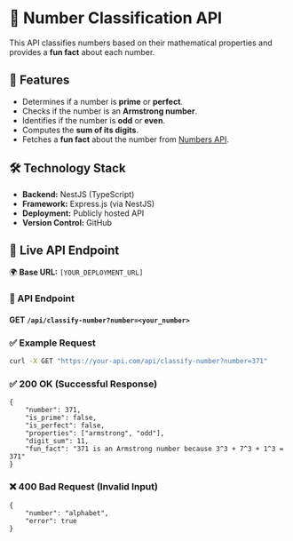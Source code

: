 # 🔢 Number Classification API

This API classifies numbers based on their mathematical properties and provides a **fun fact** about each number.

## 🚀 Features
- Determines if a number is **prime** or **perfect**.
- Checks if the number is an **Armstrong number**.
- Identifies if the number is **odd** or **even**.
- Computes the **sum of its digits**.
- Fetches a **fun fact** about the number from [Numbers API](http://numbersapi.com/).

## 🛠️ Technology Stack
- **Backend:** NestJS (TypeScript)
- **Framework:** Express.js (via NestJS)
- **Deployment:** Publicly hosted API
- **Version Control:** GitHub

## 🔗 Live API Endpoint
🌍 **Base URL:** `[YOUR_DEPLOYMENT_URL]`

### **📌 API Endpoint**
#### GET `/api/classify-number?number=<your_number>`

### **✅ Example Request**
```sh
curl -X GET "https://your-api.com/api/classify-number?number=371"
```

### ✅ 200 OK (Successful Response)
```
{
    "number": 371,
    "is_prime": false,
    "is_perfect": false,
    "properties": ["armstrong", "odd"],
    "digit_sum": 11,
    "fun_fact": "371 is an Armstrong number because 3^3 + 7^3 + 1^3 = 371"
}
```

### ❌ 400 Bad Request (Invalid Input)
```
{
    "number": "alphabet",
    "error": true
}
```
